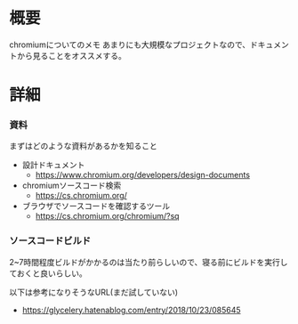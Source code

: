 # 概要
chromiumについてのメモ
あまりにも大規模なプロジェクトなので、ドキュメントから見ることをオススメする。

# 詳細

### 資料
まずはどのような資料があるかを知ること
- 設計ドキュメント
  - https://www.chromium.org/developers/design-documents
- chromiumソースコード検索
  - https://cs.chromium.org/
- ブラウザでソースコードを確認するツール
  - https://cs.chromium.org/chromium/?sq


### ソースコードビルド
2~7時間程度ビルドがかかるのは当たり前らしいので、寝る前にビルドを実行しておくと良いらしい。

以下は参考になりそうなURL(まだ試していない)
- https://glycelery.hatenablog.com/entry/2018/10/23/085645
